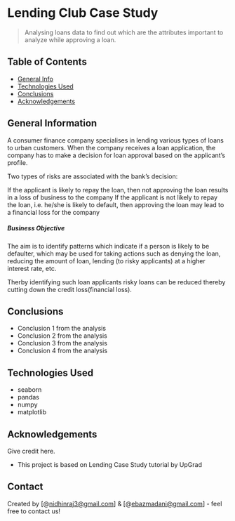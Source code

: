 # Lending Club Case Study
> Analysing loans data to find out which are the attributes important to analyze while approving a loan.


## Table of Contents
* [General Info](#general-information)
* [Technologies Used](#technologies-used)
* [Conclusions](#conclusions)
* [Acknowledgements](#acknowledgements)

<!-- You can include any other section that is pertinent to your problem -->

## General Information
A consumer finance company specialises in lending various types of loans to urban customers. When the company receives a loan application, the company has to make a decision for loan approval based on the applicant’s profile.

Two types of risks are associated with the bank’s decision:

If the applicant is likely to repay the loan, then not approving the loan results in a loss of business to the company
If the applicant is not likely to repay the loan, i.e. he/she is likely to default, then approving the loan may lead to a financial loss for the company
##### Business Objective

The aim is to identify patterns which indicate if a person is likely to be defaulter, which may be used for taking actions such as denying the loan, reducing the amount of loan, lending (to risky applicants) at a higher interest rate, etc.

Therby identifying such loan applicants risky loans can be reduced thereby cutting down the credit loss(financial loss).

<!-- You don't have to answer all the questions - just the ones relevant to your project. -->

## Conclusions
- Conclusion 1 from the analysis
- Conclusion 2 from the analysis
- Conclusion 3 from the analysis
- Conclusion 4 from the analysis

<!-- You don't have to answer all the questions - just the ones relevant to your project. -->


## Technologies Used
- seaborn
- pandas
- numpy
- matplotlib

<!-- As the libraries versions keep on changing, it is recommended to mention the version of library used in this project -->

## Acknowledgements
Give credit here.
- This project is based on Lending Case Study tutorial by UpGrad


## Contact
Created by [@nidhinraj3@gmail.com] & [@ebazmadani@gmail.com] - feel free to contact us!


<!-- Optional -->
<!-- ## License -->
<!-- This project is open source and available under the [... License](). -->

<!-- You don't have to include all sections - just the one's relevant to your project -->